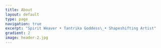 ```yaml
---
title: About
layout: default
type: page
navigation: true
excerpt: "Spirit Weaver • Tantrika Goddess\_• Shapeshifting Artist"
gradient: 2
image: header-2.jpg
---
```



